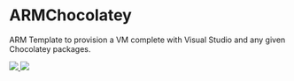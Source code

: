 # ARMChocolatey

ARM Template to provision a VM complete with Visual Studio and any given Chocolatey packages.

<a href="https://portal.azure.com/#create/microsoft.template/uri/https%3A%2F%2Fraw.githubusercontent.com%2FAzure%2Fazure-quickstart-templates%2Fmaster%2Fvisual-studio-dev-vm-chocolatey%2Fazuredeploy.json" target="_blank">
    <img src="http://azuredeploy.net/deploybutton.png"/>
</a>
<a href="http://armviz.io/#/?load=https://raw.githubusercontent.com/Azure/azure-quickstart-templates/master/visual-studio-dev-vm-chocolatey/azuredeploy.json" target="_blank">
    <img src="http://armviz.io/visualizebutton.png"/>
</a>
